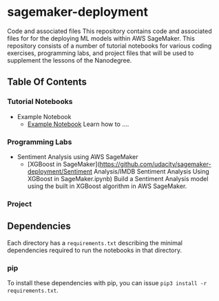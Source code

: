 # sagemaker-deployment
Code and associated files 
This repository contains code and associated files for for the deploying ML models within AWS SageMaker. This repository consists of a number of tutorial notebooks for various coding exercises, programming labs, and project files that will be used to supplement the lessons of the Nanodegree.

## Table Of Contents

### Tutorial Notebooks
* Example Notebook
    * [Example Notebook](https://github.com/udacity/sagemaker-deployment/ "Example Notebook") Learn how to ....
### Programming Labs
* Sentiment Analysis using AWS SageMaker
    * [XGBoost in SageMaker](https://github.com/udacity/sagemaker-deployment/Sentiment Analysis/IMDB Sentiment Analysis Using XGBoost in SageMaker.ipynb) Build a Sentiment Analysis model using the built in XGBoost algorithm in AWS SageMaker.

### Project

## Dependencies

Each directory has a `requirements.txt` describing the minimal dependencies required to run the notebooks in that directory.

### pip

To install these dependencies with pip, you can issue `pip3 install -r requirements.txt`.
